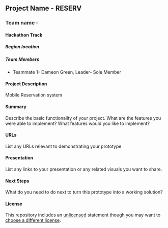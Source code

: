 


## Project Name - RESERV
### Team name - 
#### Hackathon Track

##### Region location

##### Team Members
- Teammate 1- Dameon Green, Leader- Sole Member


#### Project Description
Mobile Reservation system

#### Summary
Describe the basic functionality of your project. What are the features you were able to implement? What features would you like to implement?

#### URLs
List any URLs relevant to demonstrating your prototype

#### Presentation
List any links to your presentation or any related visuals you want to share.

#### Next Steps
What do you need to do next to turn this prototype into a working solution?

#### License
This repository includes an [unlicensed](http://unlicense.org/) statement though you may want to [choose a different license](https://choosealicense.com/).
